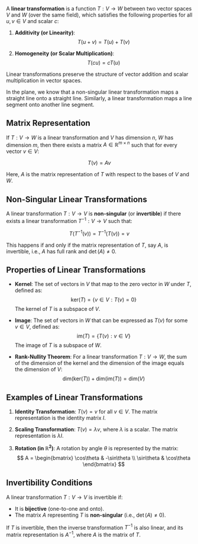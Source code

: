 A **linear transformation** is a function $T: V \to W$ between two vector spaces $V$ and $W$ (over the same field), which satisfies the following properties for all $u, v \in V$ and scalar $c$:

1. **Additivity (or Linearity)**:
   $$ T(u + v) = T(u) + T(v) $$

2. **Homogeneity (or Scalar Multiplication)**:
   $$ T(cu) = cT(u) $$

Linear transformations preserve the structure of vector addition and scalar multiplication in vector spaces.

In the plane, we know that a non-singular linear transformation maps a straight line onto a straight line. Similarly, a linear transformation maps a line segment onto another line segment.

## Matrix Representation

If $T: V \to W$ is a linear transformation and $V$ has dimension $n$, $W$ has dimension $m$, then there exists a matrix $A \in \mathbb{R}^{m \times n}$ such that for every vector $v \in V$:

$$ T(v) = A v $$

Here, $A$ is the matrix representation of $T$ with respect to the bases of $V$ and $W$.

## Non-Singular Linear Transformations

A linear transformation $T: V \to V$ is **non-singular** (or **invertible**) if there exists a linear transformation $T^{-1}: V \to V$ such that:

$$ T(T^{-1}(v)) = T^{-1}(T(v)) = v $$

This happens if and only if the matrix representation of $T$, say $A$, is invertible, i.e., $A$ has full rank and $\det(A) \neq 0$.

## Properties of Linear Transformations

- **Kernel**: The set of vectors in $V$ that map to the zero vector in $W$ under $T$, defined as:
  $$ \text{ker}(T) = \{v \in V : T(v) = 0\} $$
  The kernel of $T$ is a subspace of $V$.

- **Image**: The set of vectors in $W$ that can be expressed as $T(v)$ for some $v \in V$, defined as:
  $$ \text{im}(T) = \{T(v) : v \in V\} $$
  The image of $T$ is a subspace of $W$.

- **Rank-Nullity Theorem**: For a linear transformation $T: V \to W$, the sum of the dimension of the kernel and the dimension of the image equals the dimension of $V$:
  $$ \text{dim(ker}(T)) + \text{dim(im}(T)) = \text{dim}(V) $$

## Examples of Linear Transformations

1. **Identity Transformation**: $T(v) = v$ for all $v \in V$. The matrix representation is the identity matrix $I$.

2. **Scaling Transformation**: $T(v) = \lambda v$, where $\lambda$ is a scalar. The matrix representation is $\lambda I$.

3. **Rotation (in $\mathbb{R}^2$)**: A rotation by angle $\theta$ is represented by the matrix:
   $$
   A = \begin{bmatrix}
   \cos\theta & -\sin\theta \\
   \sin\theta & \cos\theta
   \end{bmatrix}
   $$

## Invertibility Conditions

A linear transformation $T: V \to V$ is invertible if:
- It is **bijective** (one-to-one and onto).
- The matrix $A$ representing $T$ is **non-singular** (i.e., $\det(A) \neq 0$).

If $T$ is invertible, then the inverse transformation $T^{-1}$ is also linear, and its matrix representation is $A^{-1}$, where $A$ is the matrix of $T$.
